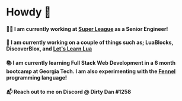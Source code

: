 # Howdy 👋

#### 👨‍💻 I am currently working at [Super League](https://www.superleague.com/) as a Senior Engineer!

#### 🚧 I am currently working on a couple of things such as; LuaBlocks, DiscoverBlox, and [Let's Learn Lua](https://github.com/Lets-Learn-Lua)

#### 📚 I am currently learning Full Stack Web Development in a 6 month bootcamp at Georgia Tech. I am also experimenting with the [Fennel](https://fennel-lang.org/) programming language!

#### 📬 Reach out to me on Discord @ Dirty Dan #1258

<!--
**Jamtoad/jamtoad** is a ✨ _special_ ✨ repository because its `README.md` (this file) appears on your GitHub profile.

Here are some ideas to get you started:

- 🔭 I’m currently working on ...
- 🌱 I’m currently learning ...
- 👯 I’m looking to collaborate on ...
- 🤔 I’m looking for help with ...
- 💬 Ask me about ...
- 📫 How to reach me: ...
- 😄 Pronouns: ...
- ⚡ Fun fact: ...
-->
